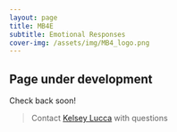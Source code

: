 ```yaml
---
layout: page
title: MB4E
subtitle: Emotional Responses
cover-img: /assets/img/MB4_logo.png
---
```


## Page under development

Check back soon!

>Contact [Kelsey Lucca](mailto:klucca@asu.edu) with questions
